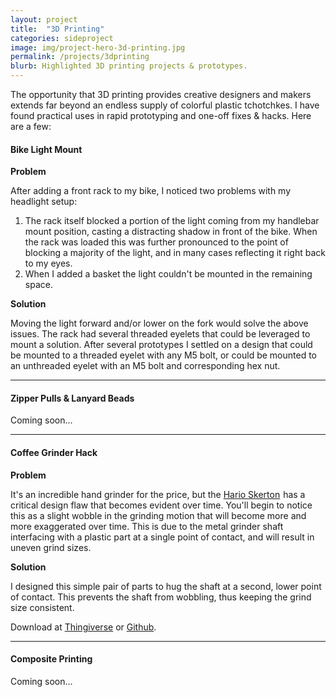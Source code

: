 ```yaml
---
layout: project
title:  "3D Printing"
categories: sideproject
image: img/project-hero-3d-printing.jpg
permalink: /projects/3dprinting
blurb: Highlighted 3D printing projects & prototypes. 
---
```

The opportunity that 3D printing provides creative designers and makers extends far beyond an endless supply of colorful plastic tchotchkes. I have found practical uses in rapid prototyping and one-off fixes & hacks. Here are a few: 

#### Bike Light Mount

**Problem**

After adding a front rack to my bike, I noticed two problems with my headlight setup:

1. The rack itself blocked a portion of the light coming from my handlebar mount position, casting a distracting shadow in front of the bike. When the rack was loaded this was further pronounced to the point of blocking a majority of the light, and in many cases reflecting it right back to my eyes.
2. When I added a basket the light couldn't be mounted in the remaining space.

**Solution**

Moving the light forward and/or lower on the fork would solve the above issues. The rack had several threaded eyelets that could be leveraged to mount a solution. After several prototypes I settled on a design that could be mounted to a threaded eyelet with any M5 bolt, or could be mounted to an unthreaded eyelet with an M5 bolt and corresponding hex nut. 

---

#### Zipper Pulls & Lanyard Beads

Coming soon...

---

#### Coffee Grinder Hack

**Problem**

It's an incredible hand grinder for the price, but the <a rel="nofollow" href="http://www.amazon.com/gp/product/B001802PIQ/ref=as_li_tl?ie=UTF8&camp=1789&creative=9325&creativeASIN=B001802PIQ&linkCode=as2&tag=ryanarna-20&linkId=UVOYMNHMT7RI533J">Hario Skerton</a><img src="http://ir-na.amazon-adsystem.com/e/ir?t=ryanarna-20&l=as2&o=1&a=B001802PIQ" width="1" height="1" border="0" alt="" style="border:none !important; margin:0px !important;" /> has a critical design flaw that becomes evident over time. You'll begin to notice this as a slight wobble in the grinding motion that will become more and more exaggerated over time. This is due to the metal grinder shaft interfacing with a plastic part at a single point of contact, and will result in uneven grind sizes. 

**Solution**

I designed this simple pair of parts to hug the shaft at a second, lower point of contact. This prevents the shaft from wobbling, thus keeping the grind size consistent. 

Download at [Thingiverse](https://www.thingiverse.com/thing:984399) or [Github](https://github.com/arnaudin/Printable-STL/tree/master/Hario%20Skerton%20Grinder%20Spacer%20Bearing). 

---

#### Composite Printing

Coming soon...
